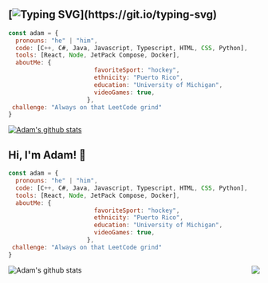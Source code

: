 ## [![Typing SVG](https://readme-typing-svg.herokuapp.com?font=Fira+Code&pause=1000&width=435&lines=Hey+there+%F0%9F%91%8B%2C+I'm+Adam.+Nice+to+see+you+here!)](https://git.io/typing-svg)

<!--
**adam10cole/adam10cole** is a ✨ _special_ ✨ repository because its `README.md` (this file) appears on your GitHub profile.

Here are some ideas to get you started:

- 🔭 I’m currently working on ...
- 🌱 I’m currently learning ...
- 👯 I’m looking to collaborate on ...
- 🤔 I’m looking for help with ...
- 💬 Ask me about ...
- 📫 How to reach me: ...
- 😄 Pronouns: ...
- ⚡ Fun fact: ...
-->

```javascript
const adam = {
  pronouns: "he" | "him",
  code: [C++, C#, Java, Javascript, Typescript, HTML, CSS, Python],
  tools: [React, Node, JetPack Compose, Docker],
  aboutMe: {
                        favoriteSport: "hockey",
                        ethnicity: "Puerto Rico",
                        education: "University of Michigan",
                        videoGames: true,
                      },
 challenge: "Always on that LeetCode grind"
}
```
<a href="https://github.com/adam10cole/github-readme-stats"><img align="center" src="https://github-readme-stats.vercel.app/api?username=adam10cole&show_icons=true&include_all_commits=true&theme=buefy&hide_border=true" alt="Adam's github stats" /></a>

## Hi, I'm Adam! 👋

<!--
**adam10cole/adam10cole** is a ✨ _special_ ✨ repository because its `README.md` (this file) appears on your GitHub profile.

Here are some ideas to get you started:

- 🔭 I’m currently working on ...
- 🌱 I’m currently learning ...
- 👯 I’m looking to collaborate on ...
- 🤔 I’m looking for help with ...
- 💬 Ask me about ...
- 📫 How to reach me: ...
- 😄 Pronouns: ...
- ⚡ Fun fact: ...
-->

```javascript
const adam = {
  pronouns: "he" | "him",
  code: [C++, C#, Java, Javascript, Typescript, HTML, CSS, Python],
  tools: [React, Node, JetPack Compose, Docker],
  aboutMe: {
                        favoriteSport: "hockey",
                        ethnicity: "Puerto Rico",
                        education: "University of Michigan",
                        videoGames: true,
                      },
 challenge: "Always on that LeetCode grind"
}
```
<a href="https://github.com/adam10cole/github-readme-stats"><img align="left" src="https://github-readme-stats.vercel.app/api?username=adam10cole&show_icons=true&include_all_commits=true&theme=buefy&hide_border=true" alt="Adam's github stats" /></a>

<a href="https://github.com/adam10cole/github-readme-stats"><img align="right" src="https://github-readme-stats.vercel.app/api/top-langs/?username=adam10cole&hide=c%23,powershell,Mathematica,Ruby,Objective-C,Objective-C%2b%2b,Cuda&title_color=61dafb&text_color=ffffff&icon_color=61dafb&bg_color=20232a&langs_count=8&layout=compact&border_color=61dafb&hide_border=true&size_weight=0.5&count_weight=0.5" /></a>

